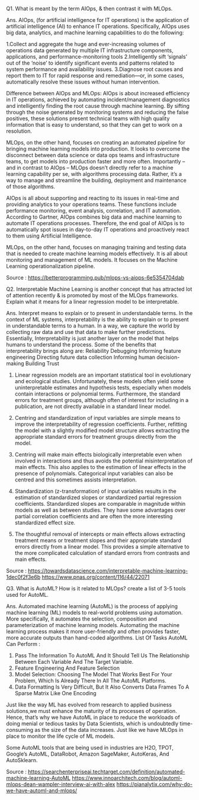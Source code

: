 Q1. What is meant by the term AIOps, & then contrast it with MLOps.

Ans.
AIOps, (for artificial intelligence for IT operations) is the application of artificial intelligence (AI) to enhance IT operations. Specifically, AIOps uses big data, analytics, and machine learning capabilities to do the following:

1.Collect and aggregate the huge and ever-increasing volumes of operations data generated by multiple IT infrastructure components, applications, and performance-monitoring tools
2.Intelligently sift ‘signals’ out of the ‘noise’ to identify significant events and patterns related to system performance and availability issues.
3.Diagnose root causes and report them to IT for rapid response and remediation—or, in some cases, automatically resolve these issues without human intervention.

Difference between AIOps and MLOps:
AIOps is about increased efficiency in IT operations, achieved by automating incident/management  diagnostics and intelligently finding the root cause through machine learning. By sifting through the noise generated by monitoring systems and reducing the false positives, these solutions present technical teams with high quality information that is easy to understand, so that they can get to work on a resolution.

MLOps, on the other hand, focuses on creating an automated pipeline for bringing machine learning models into production. It looks to overcome the disconnect between data science or data ops teams and infrastructure teams, to get models into production faster and more often. Importantly – and in contrast to AIOps – MLOps doesn’t directly refer to a machine learning capability per se, with algorithms processing data. Rather, it’s a way to manage and streamline the building, deployment and maintenance of those algorithms.

AIOps is all about supporting and reacting to its issues in real-time and providing analytics to your operations teams. These functions include performance monitoring, event analysis, correlation, and IT automation. According to Gartner, AIOps combines big data and machine learning to automate IT operations processes. Therefore, the end goal of AIOps is to automatically spot issues in day-to-day IT operations and proactively react to them using Artificial Intelligence.

MLOps, on the other hand, focuses on managing training and testing data that is needed to create machine learning models effectively. It is all about monitoring and management of ML models. It focuses on the Machine Learning operationalization pipeline.

Source : https://betterprogramming.pub/mlops-vs-aiops-6e5354704dab

Q2. Interpretable Machine Learning is another concept that has attracted lot of attention recently & is promoted by most of the MLOps frameworks. Explain what it means for a linear regression model to be interpretable.

Ans.
Interpret means to explain or to present in understandable terms. In the context of ML systems, interpretability is the ability to explain or to present in understandable terms to a human. In a way, we capture the world by collecting raw data and use that data to make further predictions. Essentially, Interpretability is just another layer on the model that helps humans to understand the process.
Some of the benefits that interpretability brings along are:
Reliability
Debugging
Informing feature engineering
Directing future data collection
Informing human decision-making
Building Trust

1. Linear regression models are an important statistical tool in evolutionary and ecological studies. Unfortunately, these models often yield some uninterpretable estimates and hypothesis tests, especially when models contain interactions or polynomial terms. Furthermore, the standard errors for treatment groups, although often of interest for including in a publication, are not directly available in a standard linear model.

2. Centring and standardization of input variables are simple means to improve the interpretability of regression coefficients. Further, refitting the model with a slightly modified model structure allows extracting the appropriate standard errors for treatment groups directly from the model.

3. Centring will make main effects biologically interpretable even when involved in interactions and thus avoids the potential misinterpretation of main effects. This also applies to the estimation of linear effects in the presence of polynomials. Categorical input variables can also be centred and this sometimes assists interpretation.

4. Standardization (z-transformation) of input variables results in the estimation of standardized slopes or standardized partial regression coefficients. Standardized slopes are comparable in magnitude within models as well as between studies. They have some advantages over partial correlation coefficients and are often the more interesting standardized effect size.

5. The thoughtful removal of intercepts or main effects allows extracting treatment means or treatment slopes and their appropriate standard errors directly from a linear model. This provides a simple alternative to the more complicated calculation of standard errors from contrasts and main effects.

Source : https://towardsdatascience.com/interpretable-machine-learning-1dec0f2f3e6b
         https://www.pnas.org/content/116/44/22071
         
Q3. What is AutoML? How is it related to MLOps? create a list of 3-5 tools used for AutoML.

Ans.
Automated machine learning (AutoML) is the process of applying machine learning (ML) models to real-world problems using automation. More specifically, it automates the selection, composition and parameterization of machine learning models. Automating the machine learning process makes it more user-friendly and often provides faster, more accurate outputs than hand-coded algorithms.
List Of Tasks AutoML Can Perform :
1. Pass The Information To AutoML And It Should Tell Us The Relationship Between Each Variable And The Target Variable.
2. Feature Engineering And Feature Selection
3. Model Selection: Choosing The Model That Works Best For Your Problem, Which Is Already There In All The AutoML Platforms.
4. Data Formatting Is Very Difficult, But It Also Converts Data Frames To A Sparse Matrix Like One Encoding

Just like the way ML has evolved from research to applied business solutions,we must enhance the maturity of its processes of operation. Hence, that’s why we have AutoML in place to reduce the workloads of doing menial or tedious tasks by Data Scientists, which is undoubtedly time-consuming as the size of the data increases. Just like we have MLOps in place to monitor the life cycle of ML models. 

Some AutoML tools that are being used in industries are H2O, TPOT, Google’s AutoML, DataRobot, Amazon SageMaker, AutoKeras, And AutoSklearn.

Source : https://searchenterpriseai.techtarget.com/definition/automated-machine-learning-AutoML
         https://www.innoarchitech.com/blog/automl-mlops-dean-wampler-interview-ai-with-alex
         https://pianalytix.com/why-do-we-have-automl-and-mlops/
                  
